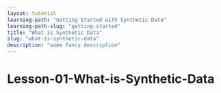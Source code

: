 ```yaml
---
layout: tutorial
learning-path: "Getting Started with Synthetic Data"
learning-path-slug: "getting-started"
title: "What is Synthetic Data"
slug: "what-is-synthetic-data"
description: "some fancy description"
---
```


# Lesson-01-What-is-Synthetic-Data
